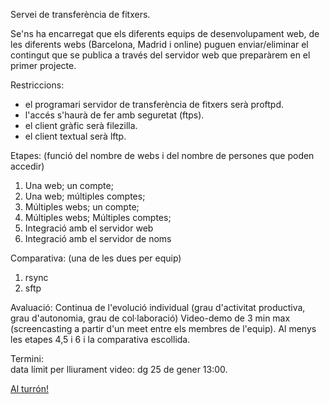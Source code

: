 Servei de transferència de fitxers. 

Se'ns ha encarregat que els diferents equips de desenvolupament web, de les diferents webs (Barcelona, Madrid i online) puguen enviar/eliminar el contingut que se publica a través del servidor web que preparàrem en el primer projecte. 

Restriccions:  
- el programari servidor de transferència de fitxers serà proftpd.  
- l'accés s'haurà de fer amb seguretat (ftps).  
- el client gràfic serà filezilla.  
- el client textual serà lftp.  



Etapes: (funció del nombre de webs i del nombre de persones que poden accedir)  
1) Una web; un compte;  
2) Una web; múltiples comptes;  
3) Múltiples webs; un compte;  
4) Múltiples webs; Múltiples comptes;  
5) Integració amb el servidor web 
6) Integració amb el servidor de noms


Comparativa: (una de les dues per equip)
1) rsync
2) sftp

Avaluació:
Continua de l'evolució individual (grau d'activitat productiva, grau d'autonomia, grau de col·laboració)
Video-demo de 3 min max (screencasting a partir d'un meet entre els membres de l'equip). Al menys les etapes 4,5 i 6 i la comparativa escollida.

Termini:  
data límit per lliurament video: dg 25 de gener 13:00.  

[Al turrón!](https://www.youtube.com/watch?v=RtUs_xWYM2M)

